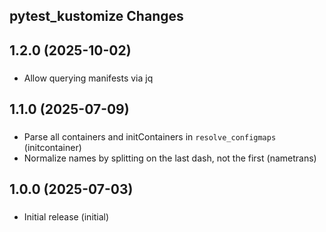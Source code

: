 ## pytest_kustomize Changes

<!-- towncrier release notes start -->

## 1.2.0 (2025-10-02)

### 

- Allow querying manifests via jq


## 1.1.0 (2025-07-09)

### 

- Parse all containers and initContainers in `resolve_configmaps` (initcontainer)
- Normalize names by splitting on the last dash, not the first (nametrans)


## 1.0.0 (2025-07-03)

### 

- Initial release (initial)
